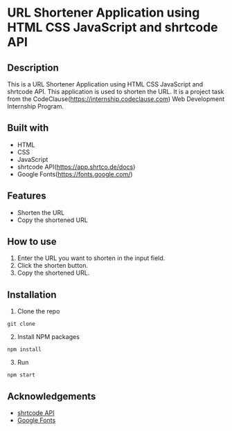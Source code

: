 # URL Shortener Application using HTML CSS JavaScript and shrtcode API

## Description
This is a URL Shortener Application using HTML CSS JavaScript and shrtcode API. This application is used to shorten the URL. It is a project task from the CodeClause(https://internship.codeclause.com) Web Development Internship Program.

## Built with
- HTML
- CSS
- JavaScript
- shrtcode API(https://app.shrtco.de/docs)
- Google Fonts(https://fonts.google.com/)

## Features
- Shorten the URL
- Copy the shortened URL

## How to use
1. Enter the URL you want to shorten in the input field.
2. Click the shorten button.
3. Copy the shortened URL.

## Installation
1. Clone the repo
```
git clone
```
2. Install NPM packages
```
npm install
```
3. Run
```
npm start
```

## Acknowledgements
- [shrtcode API](https://app.shrtco.de/docs)
- [Google Fonts](https://fonts.google.com/)
